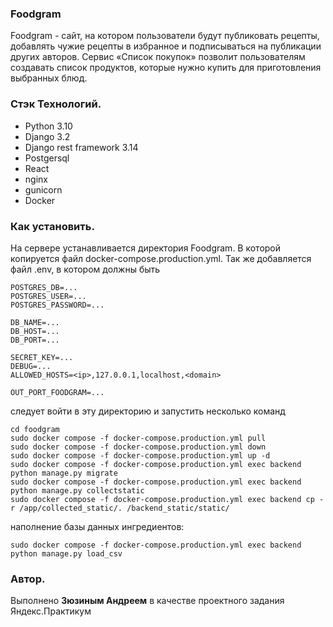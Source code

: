 ### Foodgram
Foodgram - сайт, на котором пользователи будут публиковать рецепты, добавлять чужие рецепты в избранное и подписываться на публикации других авторов. Сервис «Список покупок» позволит пользователям создавать список продуктов, которые нужно купить для приготовления выбранных блюд. 

### Стэк Технологий.
- Python 3.10
- Django 3.2
- Django rest framework 3.14
- Postgersql
- React
- nginx
- gunicorn
- Docker


### Как установить.
На сервере устанавливается директория Foodgram.
В которой копируется файл docker-compose.production.yml.
Так же добавляется файл .env, в котором должны быть
```
POSTGRES_DB=...
POSTGRES_USER=...
POSTGRES_PASSWORD=...

DB_NAME=...
DB_HOST=...
DB_PORT=...

SECRET_KEY=...
DEBUG=...
ALLOWED_HOSTS=<ip>,127.0.0.1,localhost,<domain>

OUT_PORT_FOODGRAM=...
```

следует войти в эту директорию и запустить несколько команд
```
cd foodgram
sudo docker compose -f docker-compose.production.yml pull
sudo docker compose -f docker-compose.production.yml down
sudo docker compose -f docker-compose.production.yml up -d
sudo docker compose -f docker-compose.production.yml exec backend python manage.py migrate
sudo docker compose -f docker-compose.production.yml exec backend python manage.py collectstatic
sudo docker compose -f docker-compose.production.yml exec backend cp -r /app/collected_static/. /backend_static/static/
```

наполнение базы данных ингредиентов:
```
sudo docker compose -f docker-compose.production.yml exec backend python manage.py load_csv
```

### Автор.
Выполнено **Зюзиным Андреем** в качестве проектного задания Яндекс.Практикум
